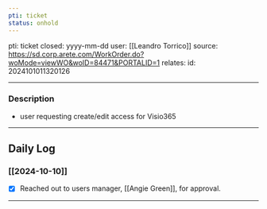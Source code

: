 ```yaml
---
pti: ticket
status: onhold
---
```

pti: ticket 
closed: yyyy-mm-dd
user: [[Leandro Torrico]]
source: https://sd.corp.arete.com/WorkOrder.do?woMode=viewWO&woID=84471&PORTALID=1
relates: 
id: 2024101011320126

---
### Description
- user requesting create/edit access for Visio365
---
## Daily Log
### [[2024-10-10]]
- [x] Reached out to users manager, [[Angie Green]], for approval.
---